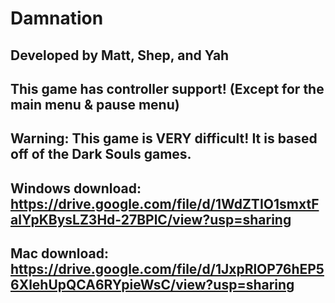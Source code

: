 # Damnation

## Developed by Matt, Shep, and Yah

## This game has controller support! (Except for the main menu & pause menu)

## Warning: This game is VERY difficult! It is based off of the Dark Souls games.

## Windows download: https://drive.google.com/file/d/1WdZTIO1smxtFalYpKBysLZ3Hd-27BPlC/view?usp=sharing

## Mac download: https://drive.google.com/file/d/1JxpRlOP76hEP56XlehUpQCA6RYpieWsC/view?usp=sharing
